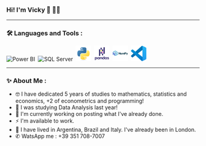 ### Hi! I'm Vicky 👋 👩‍💻 

---

### :hammer_and_wrench: Languages and Tools :
<div>
  <img src="https://github.com/microsoft/PowerBI-Icons/raw/main/SVG/Power-BI.svg" title="MS Power BI" alt="Power BI" width="40" height="40"/>&nbsp;  
  <img src="https://www.svgrepo.com/show/303229/microsoft-sql-server-logo.svg" title="MS SQL Server" alt="SQL Server" width="40" height="40"/>&nbsp;
  <img src="https://github.com/devicons/devicon/blob/master/icons/python/python-original.svg" title="Python" alt="Python" width="40" height="40"/>&nbsp;
  <img src="https://github.com/devicons/devicon/blob/master/icons/pandas/pandas-original-wordmark.svg" title="Pandas" alt="Pandas" width="40" height="40"/>&nbsp;
  <img src="https://github.com/devicons/devicon/blob/master/icons/numpy/numpy-original-wordmark.svg" title="NumPy" alt="NumPy" width="40" height="40"/>&nbsp;
  <img src="https://github.com/devicons/devicon/blob/master/icons/vscode/vscode-original.svg" title="VSCode"  alt="VSCode" width="40" height="40"/>
</div>

---

### ✨ About Me :
- 🤓 I have dedicated 5 years of studies to mathematics, statistics and economics, +2 of econometrics and programming!
- 🥑 I was studying Data Analysis last year!
- 🌱 I'm currently working on posting what I've already done.
- ⚡ I'm available to work.
- 📍 I have lived in Argentina, Brazil and Italy. I've already been in London.
- ✆ WatsApp me : +39 351 708-7007


<!--

- 🏋️‍♂️ In my free time, I love doing powerlifting, stretching and meditation.

  <img src="https://github.com/devicons/devicon/blob/master/icons/rstudio/rstudio-original.svg" title="RStudio" alt="RStudio" width="40" height="40"/>

```py
while job_status  ==  False:
	try:
		get_job  = True 
		work_at  = Europe or  work_at  = USA
		live_at  = LAC  
		break
except:
get_job  = True 
		work_at  = Europe or  work_at  = USA
live_at = Europe
	else :  
		work_at  = ‘wherever’
		live_at  = ‘wherever’
	finaly: 
print(“regardless of what happens, I know I’ll make it happen!”)
```

-->

